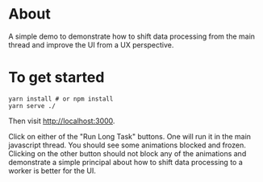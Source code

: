 # About

A simple demo to demonstrate how to shift data processing from the main thread and improve the UI from a UX perspective.

# To get started

```
yarn install # or npm install
yarn serve ./
```

Then visit [http://localhost:3000](http://localhost:3000).

Click on either of the "Run Long Task" buttons. One will run it in the main javascript thread. You should see some animations blocked and frozen. Clicking on the other button should not block any of the animations and demonstrate a simple principal about how to shift data processing to a worker is better for the UI.

